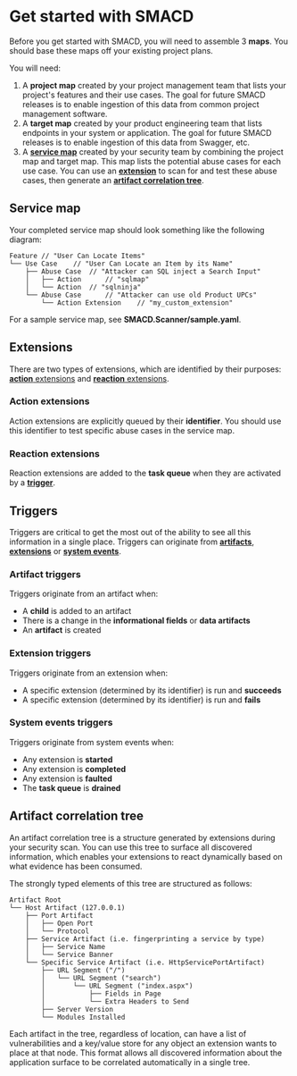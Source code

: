 # Get started with SMACD

Before you get started with SMACD, you will need to assemble 3 **maps**. You should base these maps off your existing project plans.

You will need:

1. A **project map** created by your project management team that lists your project's features and their use cases. The goal for future SMACD releases is to enable ingestion of this data from common project management software.
2. A **target map** created by your product engineering team that lists endpoints in your system or application. The goal for future SMACD releases is to enable ingestion of this data from Swagger, etc.
3. A [**service map**](#service-map) created by your security team by combining the project map and target map. This map lists the potential abuse cases for each use case. You can use an [**extension**](#extensions) to scan for and test these abuse cases, then generate an [**artifact correlation tree**](#artifact-correlation-tree).

## Service map

Your completed service map should look something like the following diagram:

```
Feature	// "User Can Locate Items"
└── Use Case	// "User Can Locate an Item by its Name"
    ├── Abuse Case	// "Attacker can SQL inject a Search Input"
    │   ├── Action      // "sqlmap"
    │   └── Action	// "sqlninja"
    └── Abuse Case     	// "Attacker can use old Product UPCs"
        └── Action Extension	// "my_custom_extension"
```

For a sample service map, see **SMACD.Scanner/sample.yaml**.

## Extensions

There are two types of extensions, which are identified by their purposes: [**action** extensions](#action-extensions) and [**reaction** extensions](#reaction-extensions).

### Action extensions

Action extensions are explicitly queued by their **identifier**. You should use this identifier to test specific abuse cases in the service map.

### Reaction extensions

Reaction extensions are added to the **task queue** when they are activated by a [**trigger**](#triggers).

## Triggers

Triggers are critical to get the most out of the ability to see all this information in a single place. Triggers can originate from [**artifacts**](#artifact-triggers), [**extensions**](#extension-triggers) or [**system events**](#system-event-triggers).

### Artifact triggers

Triggers originate from an artifact when:

* A **child** is added to an artifact
* There is a change in the **informational fields** or **data artifacts**
* An **artifact** is created

### Extension triggers

Triggers originate from an extension when:

* A specific extension (determined by its identifier) is run and **succeeds**
* A specific extension (determined by its identifier) is run and **fails**

### System events triggers

Triggers originate from system events when:

* Any extension is **started**
* Any extension is **completed**
* Any extension is **faulted**
* The **task queue** is **drained**

## Artifact correlation tree

An artifact correlation tree is a structure generated by extensions during your security scan. You can use this tree to surface all discovered information, which enables your extensions to react dynamically based on what evidence has been consumed.

The strongly typed elements of this tree are structured as follows:

```
Artifact Root
└── Host Artifact (127.0.0.1)
    ├── Port Artifact
    │   ├── Open Port
    │   └── Protocol
    ├── Service Artifact (i.e. fingerprinting a service by type)
    │   ├── Service Name
    │   └── Service Banner
    └── Specific Service Artifact (i.e. HttpServicePortArtifact)
        ├── URL Segment ("/")
        │   └── URL Segment ("search")
        │       └── URL Segment ("index.aspx")
        │           ├── Fields in Page
        │           └── Extra Headers to Send
        ├── Server Version
        └── Modules Installed
```

Each artifact in the tree, regardless of location, can have a list of vulnerabilities and a key/value store for any object an extension wants to place at that node. This format allows all discovered information about the application surface to be correlated automatically in a single tree.
